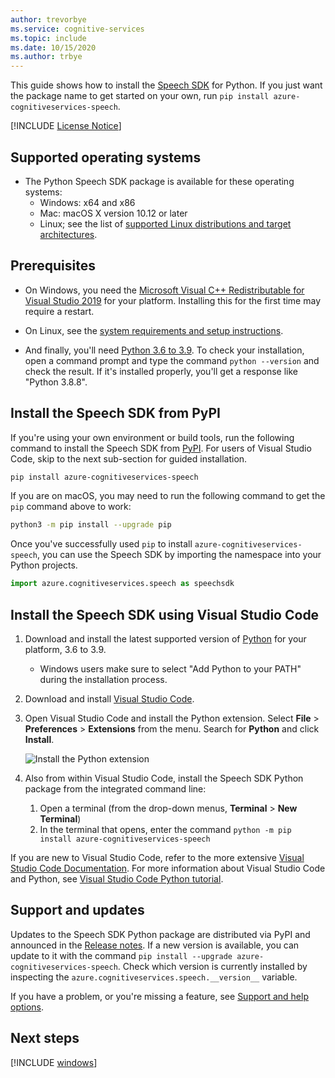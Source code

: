 ```yaml
---
author: trevorbye
ms.service: cognitive-services
ms.topic: include
ms.date: 10/15/2020
ms.author: trbye
---
```


This guide shows how to install the [Speech SDK](~/articles/cognitive-services/speech-service/speech-sdk.md) for Python. If you just want the package name to get started on your own, run `pip install azure-cognitiveservices-speech`.

[!INCLUDE [License Notice](~/includes/cognitive-services-speech-service-license-notice.md)]

## Supported operating systems

- The Python Speech SDK package is available for these operating systems:
  - Windows: x64 and x86
  - Mac: macOS X version 10.12 or later
  - Linux; see the list of [supported Linux distributions and target architectures](~/articles/cognitive-services/speech-service/speech-sdk.md).

## Prerequisites

- On Windows, you need the [Microsoft Visual C++ Redistributable for Visual Studio 2019](https://support.microsoft.com/topic/the-latest-supported-visual-c-downloads-2647da03-1eea-4433-9aff-95f26a218cc0) for your platform. Installing this for the first time may require a restart.

- On Linux, see the [system requirements and setup instructions](~/articles/cognitive-services/speech-service/speech-sdk.md#get-the-speech-sdk).

- And finally, you'll need [Python 3.6 to 3.9](https://www.python.org/downloads/). To check your installation, open a command prompt and type the command `python --version` and check the result. If it's installed properly, you'll get a response like "Python 3.8.8".

## Install the Speech SDK from PyPI

If you're using your own environment or build tools, run the following command to install the Speech SDK from [PyPI](https://pypi.org/). For users of Visual Studio Code, skip to the next sub-section for guided installation.

```sh
pip install azure-cognitiveservices-speech
```

If you are on macOS, you may need to run the following command to get the `pip` command above to work:

```sh
python3 -m pip install --upgrade pip
```

Once you've successfully used `pip` to install `azure-cognitiveservices-speech`, you can use the Speech SDK by importing the namespace into your Python projects.

```py
import azure.cognitiveservices.speech as speechsdk
```

## Install the Speech SDK using Visual Studio Code

1. Download and install the latest supported version of [Python](https://www.python.org/downloads/) for your platform, 3.6 to 3.9.
   - Windows users make sure to select "Add Python to your PATH" during the installation process.
1. Download and install [Visual Studio Code](https://code.visualstudio.com/Download).
1. Open Visual Studio Code and install the Python extension. Select **File** > **Preferences** > **Extensions** from the menu. Search for **Python** and click **Install**.

   ![Install the Python extension](~/articles/cognitive-services/speech-service/media/sdk/qs-python-vscode-python-extension.png)

1. Also from within Visual Studio Code, install the Speech SDK Python package from the integrated command line:
   1. Open a terminal (from the drop-down menus, **Terminal** > **New Terminal**)
   1. In the terminal that opens, enter the command `python -m pip install azure-cognitiveservices-speech`

If you are new to Visual Studio Code, refer to the more extensive [Visual Studio Code Documentation](https://code.visualstudio.com/docs). For more information about Visual Studio Code and Python, see [Visual Studio Code Python tutorial](https://code.visualstudio.com/docs/python/python-tutorial).

## Support and updates

Updates to the Speech SDK Python package are distributed via PyPI and announced in the [Release notes](~/articles/cognitive-services/speech-service/releasenotes.md).
If a new version is available, you can update to it with the command `pip install --upgrade azure-cognitiveservices-speech`.
Check which version is currently installed by inspecting the `azure.cognitiveservices.speech.__version__` variable.

If you have a problem, or you're missing a feature, see [Support and help options](../../../../cognitive-services-support-options.md?context=%2fazure%2fcognitive-services%2fspeech-service%2fcontext%2fcontext%253fcontext%253d%2fazure%2fcognitive-services%2fspeech-service%2fcontext%2fcontext).

## Next steps

[!INCLUDE [windows](../quickstart-list.md)]